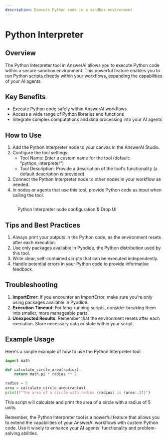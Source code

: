 ```yaml
---
description: Execute Python code in a sandbox environment
---
```


# Python Interpreter

## Overview

The Python Interpreter tool in AnswerAI allows you to execute Python code within a secure sandbox environment. This powerful feature enables you to run Python scripts directly within your workflows, expanding the capabilities of your AI agents.

## Key Benefits

-   Execute Python code safely within AnswerAI workflows
-   Access a wide range of Python libraries and functions
-   Integrate complex computations and data processing into your AI agents

## How to Use

1. Add the Python Interpreter node to your canvas in the AnswerAI Studio.
2. Configure the tool settings:
    - Tool Name: Enter a custom name for the tool (default: "python_interpreter")
    - Tool Description: Provide a description of the tool's functionality (a default description is provided)
3. Connect the Python Interpreter node to other nodes in your workflow as needed.
4. In nodes or agents that use this tool, provide Python code as input when calling the tool.

<!-- TODO: Screenshot of the Python Interpreter node configuration panel -->
<figure><img src="/.gitbook/assets/screenshots/pythoninterpreter.png" alt="" /><figcaption><p> Python Interpreter node configuration   &#x26; Drop UI</p></figcaption></figure>

## Tips and Best Practices

1. Always print your outputs in the Python code, as the environment resets after each execution.
2. Use only packages available in Pyodide, the Python distribution used by this tool.
3. Write clear, self-contained scripts that can be executed independently.
4. Handle potential errors in your Python code to provide informative feedback.

## Troubleshooting

1. **ImportError**: If you encounter an ImportError, make sure you're only using packages available in Pyodide.
2. **Execution Timeout**: For long-running scripts, consider breaking them into smaller, more manageable parts.
3. **Unexpected Results**: Remember that the environment resets after each execution. Store necessary data or state within your script.

## Example Usage

Here's a simple example of how to use the Python Interpreter tool:

```python
import math

def calculate_circle_area(radius):
    return math.pi * radius ** 2

radius = 5
area = calculate_circle_area(radius)
print(f"The area of a circle with radius {radius} is {area:.2f}")
```

This script will calculate and print the area of a circle with a radius of 5 units.

Remember, the Python Interpreter tool is a powerful feature that allows you to extend the capabilities of your AnswerAI workflows with custom Python code. Use it wisely to enhance your AI agents' functionality and problem-solving abilities.

